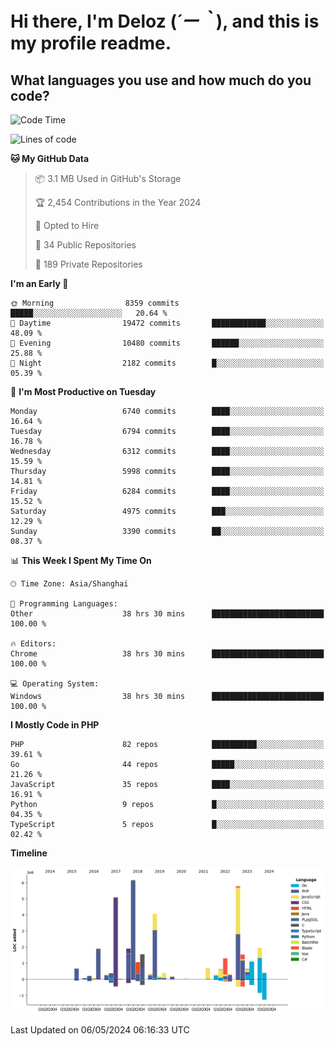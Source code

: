 # **Hi there, I'm Deloz (*´ー｀*), and this is my profile readme.**

## **What languages you use and how much do you code?**

<!--START_SECTION:waka-->
![Code Time](http://img.shields.io/badge/Code%20Time-3%2C915%20hrs%2013%20mins-blue)

![Lines of code](https://img.shields.io/badge/From%20Hello%20World%20I%27ve%20Written-39.0%20million%20lines%20of%20code-blue)

**🐱 My GitHub Data** 

> 📦 3.1 MB Used in GitHub's Storage 
 > 
> 🏆 2,454 Contributions in the Year 2024
 > 
> 💼 Opted to Hire
 > 
> 📜 34 Public Repositories 
 > 
> 🔑 189 Private Repositories 
 > 
**I'm an Early 🐤** 

```text
🌞 Morning                8359 commits        █████░░░░░░░░░░░░░░░░░░░░   20.64 % 
🌆 Daytime                19472 commits       ████████████░░░░░░░░░░░░░   48.09 % 
🌃 Evening                10480 commits       ██████░░░░░░░░░░░░░░░░░░░   25.88 % 
🌙 Night                  2182 commits        █░░░░░░░░░░░░░░░░░░░░░░░░   05.39 % 
```
📅 **I'm Most Productive on Tuesday** 

```text
Monday                   6740 commits        ████░░░░░░░░░░░░░░░░░░░░░   16.64 % 
Tuesday                  6794 commits        ████░░░░░░░░░░░░░░░░░░░░░   16.78 % 
Wednesday                6312 commits        ████░░░░░░░░░░░░░░░░░░░░░   15.59 % 
Thursday                 5998 commits        ████░░░░░░░░░░░░░░░░░░░░░   14.81 % 
Friday                   6284 commits        ████░░░░░░░░░░░░░░░░░░░░░   15.52 % 
Saturday                 4975 commits        ███░░░░░░░░░░░░░░░░░░░░░░   12.29 % 
Sunday                   3390 commits        ██░░░░░░░░░░░░░░░░░░░░░░░   08.37 % 
```


📊 **This Week I Spent My Time On** 

```text
🕑︎ Time Zone: Asia/Shanghai

💬 Programming Languages: 
Other                    38 hrs 30 mins      █████████████████████████   100.00 % 

🔥 Editors: 
Chrome                   38 hrs 30 mins      █████████████████████████   100.00 % 

💻 Operating System: 
Windows                  38 hrs 30 mins      █████████████████████████   100.00 % 
```

**I Mostly Code in PHP** 

```text
PHP                      82 repos            ██████████░░░░░░░░░░░░░░░   39.61 % 
Go                       44 repos            █████░░░░░░░░░░░░░░░░░░░░   21.26 % 
JavaScript               35 repos            ████░░░░░░░░░░░░░░░░░░░░░   16.91 % 
Python                   9 repos             █░░░░░░░░░░░░░░░░░░░░░░░░   04.35 % 
TypeScript               5 repos             █░░░░░░░░░░░░░░░░░░░░░░░░   02.42 % 
```



**Timeline**

![Lines of Code chart](https://raw.githubusercontent.com/deloz/deloz/main/assets/bar_graph.png)


 Last Updated on 06/05/2024 06:16:33 UTC
<!--END_SECTION:waka-->
